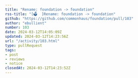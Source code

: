 ```yaml
---
title: "Rename: foundation -> foundation"
rss-title: "[🗳️  ]Rename: foundation -> foundation"
github: "https://github.com/commonhaus/foundation/pull/103"
author: "ebullient"
number: 103
date: 2024-03-12T14:05:09Z
updated: 2024-03-12T14:23:56Z
url: "/activity/103.html"
type: pullRequest
tags:
- post
- reviews
- notice
closedAt: 2024-03-12T14:23:52Z
---
```

<!-- If you create a pull request that modifies policies or bylaws,
the description will be used in an email to the announcement list.
Explain your changes and hook a reviewer... -->

